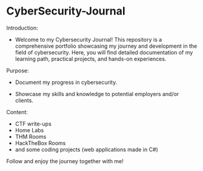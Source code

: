 # CyberSecurity-Journal

Introduction:
* Welcome to my Cybersecurity Journal! This repository is a comprehensive portfolio showcasing my journey and development in the field of cybersecurity. Here, you will find detailed documentation of my learning path, practical projects, and hands-on experiences.

Purpose:
* Document my progress in cybersecurity.

* Showcase my skills and knowledge to potential employers and/or clients.

Content:
* CTF write-ups
* Home Labs
* THM Rooms 
* HackTheBox Rooms
* and some coding projects (web applications made in C#)

Follow and enjoy the journey together with me! 

